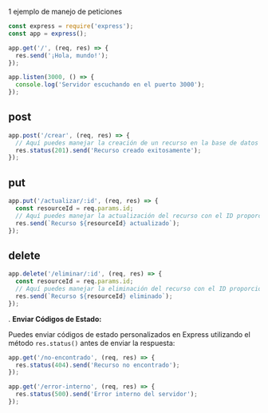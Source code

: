 
1 ejemplo de manejo de peticiones

```js
const express = require('express');
const app = express();

app.get('/', (req, res) => {
  res.send('¡Hola, mundo!');
});

app.listen(3000, () => {
  console.log('Servidor escuchando en el puerto 3000');
});

```

## post 

```js
app.post('/crear', (req, res) => {
  // Aquí puedes manejar la creación de un recurso en la base de datos
  res.status(201).send('Recurso creado exitosamente');
});

```

## put
```js
app.put('/actualizar/:id', (req, res) => {
  const resourceId = req.params.id;
  // Aquí puedes manejar la actualización del recurso con el ID proporcionado
  res.send(`Recurso ${resourceId} actualizado`);
});

```

## delete
```js
app.delete('/eliminar/:id', (req, res) => {
  const resourceId = req.params.id;
  // Aquí puedes manejar la eliminación del recurso con el ID proporcionado
  res.send(`Recurso ${resourceId} eliminado`);
});

```

. **Enviar Códigos de Estado:**

Puedes enviar códigos de estado personalizados en Express utilizando el método `res.status()` antes de enviar la respuesta:

```js
app.get('/no-encontrado', (req, res) => {
  res.status(404).send('Recurso no encontrado');
});

app.get('/error-interno', (req, res) => {
  res.status(500).send('Error interno del servidor');
});

```